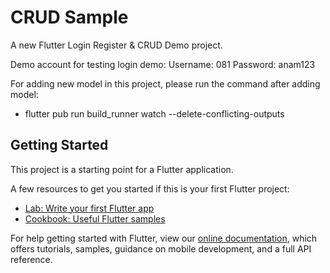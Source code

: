 # CRUD Sample

A new Flutter Login Register & CRUD Demo project.

Demo account for testing login demo:
Username: 081
Password: anam123

For adding new model in this project, please run the command after adding model:
- flutter pub run build_runner watch --delete-conflicting-outputs

## Getting Started

This project is a starting point for a Flutter application.

A few resources to get you started if this is your first Flutter project:

- [Lab: Write your first Flutter app](https://flutter.dev/docs/get-started/codelab)
- [Cookbook: Useful Flutter samples](https://flutter.dev/docs/cookbook)

For help getting started with Flutter, view our
[online documentation](https://flutter.dev/docs), which offers tutorials,
samples, guidance on mobile development, and a full API reference.
